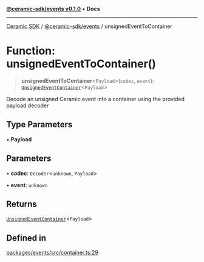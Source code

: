 [**@ceramic-sdk/events v0.1.0**](../README.md) • **Docs**

***

[Ceramic SDK](../../../README.md) / [@ceramic-sdk/events](../README.md) / unsignedEventToContainer

# Function: unsignedEventToContainer()

> **unsignedEventToContainer**\<`Payload`\>(`codec`, `event`): [`UnsignedEventContainer`](../type-aliases/UnsignedEventContainer.md)\<`Payload`\>

Decode an unsigned Ceramic event into a container using the provided payload decoder

## Type Parameters

• **Payload**

## Parameters

• **codec**: `Decoder`\<`unknown`, `Payload`\>

• **event**: `unknown`

## Returns

[`UnsignedEventContainer`](../type-aliases/UnsignedEventContainer.md)\<`Payload`\>

## Defined in

[packages/events/src/container.ts:29](https://github.com/ceramicstudio/ceramic-sdk/blob/945faad9ebf96fe9133cf555c12887003aaa32e5/packages/events/src/container.ts#L29)

